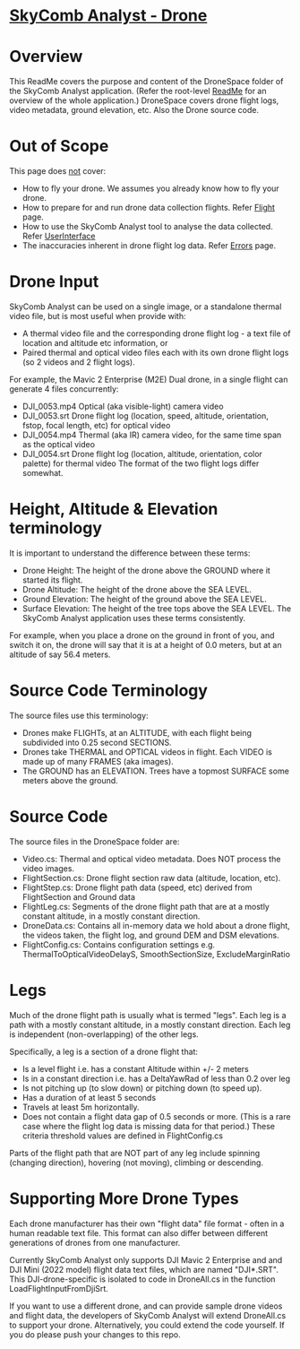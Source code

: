 # [SkyComb Analyst - Drone](https://github.com/PhilipQuirke/SkyCombAnalystHelp/) 

# Overview
This ReadMe covers the purpose and content of the DroneSpace folder of the SkyComb Analyst application.
(Refer the root-level [ReadMe](./ReadMe.md) for an overview of the whole application.)
DroneSpace covers drone flight logs, video metadata, ground elevation, etc. Also the Drone source code.


# Out of Scope
This page does <u>not</u> cover:
- How to fly your drone. We assumes you already know how to fly your drone.
- How to prepare for and run drone data collection flights. Refer [Flight](./Flight.md) page.
- How to use the SkyComb Analyst tool to analyse the data collected. Refer [UserInterface](./UserInterface.md)
- The inaccuracies inherent in drone flight log data. Refer [Errors](./Errors.md) page.


# Drone Input
SkyComb Analyst can be used on a single image, or a standalone thermal video file, but is most useful when provide with:
- A thermal video file and the corresponding drone flight log - a text file of location and altitude etc information, or
- Paired thermal and optical video files each with its own drone flight logs (so 2 videos and 2 flight logs).

For example, the Mavic 2 Enterprise (M2E) Dual drone, in a single flight can generate 4 files concurrently:
- DJI_0053.mp4		Optical (aka visible-light) camera video
- DJI_0053.srt		Drone flight log (location, speed, altitude, orientation, fstop, focal length, etc) for optical video
- DJI_0054.mp4		Thermal (aka IR) camera video, for the same time span as the optical video
- DJI_0054.srt		Drone flight log (location, altitude, orientation, color palette) for thermal video
The format of the two flight logs differ somewhat.


# Height, Altitude & Elevation terminology
It is important to understand the difference between these terms:
- Drone Height: The height of the drone above the GROUND where it started its flight.
- Drone Altitude: The height of the drone above the SEA LEVEL.
- Ground Elevation: The height of the ground above the SEA LEVEL.
- Surface Elevation: The height of the tree tops above the SEA LEVEL.
The SkyComb Analyst application uses these terms consistently.

For example, when you place a drone on the ground in front of you, and switch it on, 
the drone will say that it is at a height of 0.0 meters, but at an altitude of say 56.4 meters.


# Source Code Terminology
The source files use this terminology:
- Drones make FLIGHTs, at an ALTITUDE, with each flight being subdivided into 0.25 second SECTIONS.
- Drones take THERMAL and OPTICAL videos in flight. Each VIDEO is made up of many FRAMES (aka images).
- The GROUND has an ELEVATION. Trees have a topmost SURFACE some meters above the ground.  


# Source Code
The source files in the DroneSpace folder are:
- Video.cs: Thermal and optical video metadata. Does NOT process the video images.
- FlightSection.cs: Drone flight section raw data (altitude, location, etc). 
- FlightStep.cs: Drone flight path data (speed, etc) derived from FlightSection and Ground data  
- FlightLeg.cs: Segments of the drone flight path that are at a mostly constant altitude, in a mostly constant direction.
- DroneData.cs: Contains all in-memory data we hold about a drone flight, the videos taken, the flight log, and ground DEM and DSM elevations. 
- FlightConfig.cs: Contains configuration settings e.g. ThermalToOpticalVideoDelayS, SmoothSectionSize, ExcludeMarginRatio


# Legs
Much of the drone flight path is usually what is termed "legs". 
Each leg is a path with a mostly constant altitude, in a mostly constant direction. 
Each leg is independent (non-overlapping) of the other legs.

Specifically, a leg is a section of a drone flight that:
- Is a level flight i.e. has a constant Altitude within +/- 2 meters
- Is in a constant direction i.e. has a DeltaYawRad of less than 0.2 over leg
- Is not pitching up (to slow down) or pitching down (to speed up).
- Has a duration of at least 5 seconds 
- Travels at least 5m horizontally.    
- Does not contain a flight data gap of 0.5 seconds or more. (This is a rare case where the flight log data is missing data for that period.)
These criteria threshold values are defined in FlightConfig.cs

Parts of the flight path that are NOT part of any leg include spinning (changing direction), hovering (not moving), climbing or descending.


# Supporting More Drone Types
Each drone manufacturer has their own "flight data" file format - often in a human readable text file. 
This format can also differ between different generations of drones from one manufacturer.

Currently SkyComb Analyst only supports DJI Mavic 2 Enterprise and and DJI Mini (2022 model) flight data text 
files, which are named "DJI*.SRT". This DJI-drone-specific is isolated to code in DroneAll.cs in the 
function LoadFlightInputFromDjiSrt.

If you want to use a different drone, and can provide sample drone videos and flight data, 
the developers of SkyComb Analyst will extend DroneAll.cs to support your drone.
Alternatively, you could extend the code yourself. If you do please push your changes to this repo.
